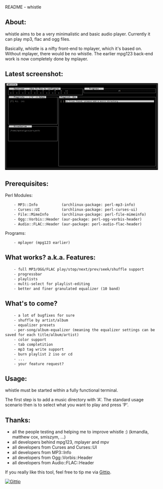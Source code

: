 README - whistle

About:
------

whistle aims to be a very minimalistic and basic audio player.
Currently it can play mp3, flac and ogg files.

Basically, whistle is a nifty front-end to mplayer, which it's
based on. Without mplayer, there would be no whistle. The earlier
mpg123 back-end work is now completely done by mplayer.


Latest screenshot:
------------------

![screenshot whistle](screenshot.png "Screenshot")


Prerequisites:
--------------

Perl Modules:
    
        - MP3::Info           (archlinux-package: perl-mp3-info)
        - Curses::UI          (archlinux-package: perl-curses-ui)
        - File::MimeInfo      (archlinux-package: perl-file-mimeinfo)
        - Ogg::Vorbis::Header (aur-package: perl-ogg-vorbis-header)
        - Audio::FLAC::Header (aur-package: perl-audio-flac-header)

Programs:

        - mplayer (mpg123 earlier)


What works? a.k.a. Features:
----------------------------

        - full MP3/OGG/FLAC play/stop/next/prev/seek/shuffle support
        - progressbar
        - playlists
        - multi-select for playlist-editing
        - better and finer granulated equalizer (10 band)


What's to come?
---------------

        - a lot of bugfixes for sure
        - shuffle by artist/album
        - equalizer presets
        - per-song/album-equalizer (meaning the equalizer settings can be saved for each title/album/artist)
        - color support
        - tab completition
        - mp3 tag write support
        - burn playlist 2 iso or cd
        - ...
        - your feature request?


Usage:
------

whistle must be started within a fully functional terminal.

The first step is to add a music directory with 'A'. The standard
usage scenario then is to select what you want to play and press 'P'.


Thanks:
-------
 - all the people testing and helping me to improve whistle :)
   (kmandla, matthew cox, smiszym, ...)
 - all developers behind mpg123, mplayer and mpv
 - all developers from Curses and Curses::UI
 - all developers from MP3::Info
 - all developers from Ogg::Vorbis::Header
 - all developers from Audio::FLAC::Header
 


If you really like this tool, feel free to tip me via [Gittip][tip].

[![Gittip](http://img.shields.io/gittip/ap0calypse.svg)](https://www.gittip.com/ap0calypse/)

[tip]:https://www.gittip.com/ap0calypse/
